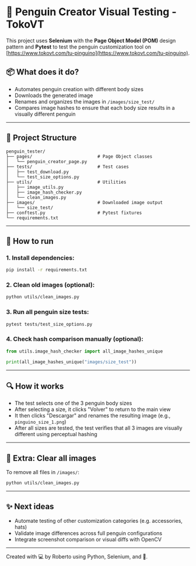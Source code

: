 # 🐧 Penguin Creator Visual Testing - TokoVT

This project uses **Selenium** with the **Page Object Model (POM)** design pattern and **Pytest** to test the penguin customization tool on [https://www.tokovt.com/tu-pinguino](https://www.tokovt.com/tu-pinguino).

## 📦 What does it do?

- Automates penguin creation with different body sizes
- Downloads the generated image
- Renames and organizes the images in `/images/size_test/`
- Compares image hashes to ensure that each body size results in a visually different penguin

---

## 🧱 Project Structure

```
penguin_tester/
├── pages/                         # Page Object classes
│   └── penguin_creator_page.py
├── tests/                         # Test cases
│   ├── test_download.py
│   └── test_size_options.py
├── utils/                         # Utilities
│   ├── image_utils.py
│   ├── image_hash_checker.py
│   └── clean_images.py
├── images/                        # Downloaded image output
│   └── size_test/
├── conftest.py                    # Pytest fixtures
└── requirements.txt
```

---

## 🚀 How to run

### 1. Install dependencies:
```bash
pip install -r requirements.txt
```

### 2. Clean old images (optional):
```bash
python utils/clean_images.py
```

### 3. Run all penguin size tests:
```bash
pytest tests/test_size_options.py
```

### 4. Check hash comparison manually (optional):
```python
from utils.image_hash_checker import all_image_hashes_unique

print(all_image_hashes_unique("images/size_test"))
```

---

## 🔍 How it works

- The test selects one of the 3 penguin body sizes
- After selecting a size, it clicks "Volver" to return to the main view
- It then clicks "Descargar" and renames the resulting image (e.g., `pinguino_size_1.png`)
- After all sizes are tested, the test verifies that all 3 images are visually different using perceptual hashing

---

## 🧼 Extra: Clear all images
To remove all files in `/images/`:

```bash
python utils/clean_images.py
```

---

## ✨ Next ideas

- Automate testing of other customization categories (e.g. accessories, hats)
- Validate image differences across full penguin configurations
- Integrate screenshot comparison or visual diffs with OpenCV

---

Created with 💻 by Roberto using Python, Selenium, and 🐧.
